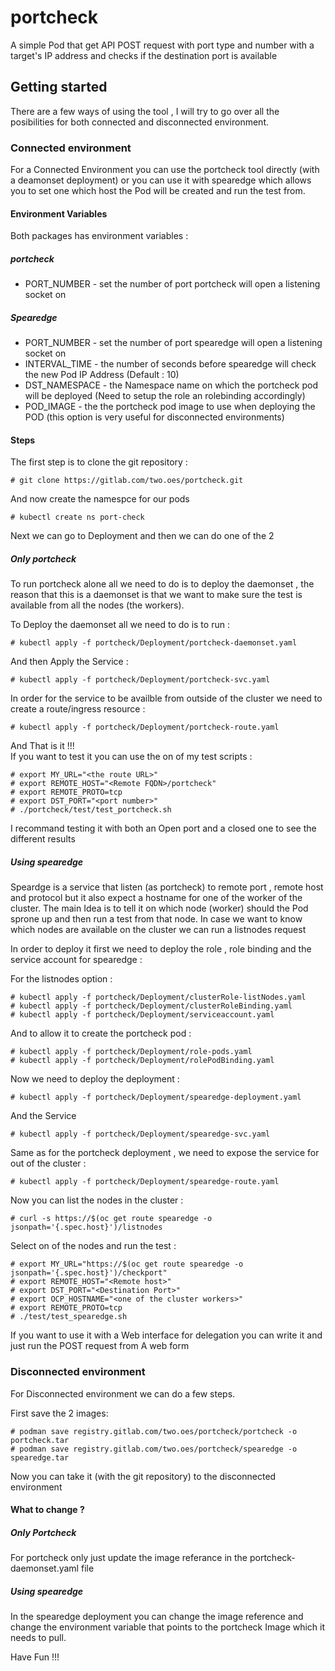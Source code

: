 # portcheck

A simple Pod that get API POST request with port type and number with a target's IP address and checks if the destination port is available 


## Getting started

There are a few ways of using the tool , I will try to go over all the posibilities for both connected and disconnected environment. 


### Connected environment

For a Connected Environment you can use the portcheck tool directly (with a deamonset deployment) or you can use it with spearedge which allows you to set one which host the Pod will be created and run the test from.


#### Environment Variables

Both packages has environment variables :

##### portcheck

  * PORT_NUMBER - set the number of port portcheck will open a listening socket on 

##### Spearedge

  * PORT_NUMBER - set the number of port spearedge will open a listening socket on 
  * INTERVAL_TIME - the number of seconds before spearedge will check the new Pod IP Address (Default : 10)
  * DST_NAMESPACE - the Namespace name on which the portcheck pod will be deployed (Need to setup the role an rolebinding accordingly)
  * POD_IMAGE - the the portcheck pod image to use when deploying the POD (this option is very useful for disconnected environments)
  
#### Steps 

The first step is to clone the git repository :

    # git clone https://gitlab.com/two.oes/portcheck.git

And now create the namespce for our pods 

    # kubectl create ns port-check

Next we can go to Deployment and then we can do one of the 2

##### Only portcheck

To run portcheck alone all we need to do is to deploy the daemonset , the reason that this is a daemonset is that we want to make sure the test is available from all the nodes (the workers).  

To Deploy the daemonset all we need to do is to run :

    # kubectl apply -f portcheck/Deployment/portcheck-daemonset.yaml

And then Apply the Service :

    # kubectl apply -f portcheck/Deployment/portcheck-svc.yaml

In order for the service to be availble from outside of the cluster we need to create a route/ingress resource :

    # kubectl apply -f portcheck/Deployment/portcheck-route.yaml

And That is it !!!  
If you want to test it you can use the on of my test scripts :

    # export MY_URL="<the route URL>"
    # export REMOTE_HOST="<Remote FQDN>/portcheck"
    # export REMOTE_PROTO=tcp
    # export DST_PORT="<port number>"
    # ./portcheck/test/test_portcheck.sh

I recommand testing it with both an Open port and a closed one to see the different results


##### Using spearedge 

Speardge is a service that listen (as portcheck) to remote port , remote host and protocol but it also expect a hostname for one of the worker of the cluster.
The main Idea is to tell it on which node (worker) should the Pod sprone up and then run a test from that node.
In case we want to know which nodes are available on the cluster we can run a listnodes request 

In order to deploy it first we need to deploy the role , role binding and the service account for spearedge :

For the listnodes option :

    # kubectl apply -f portcheck/Deployment/clusterRole-listNodes.yaml
    # kubectl apply -f portcheck/Deployment/clusterRoleBinding.yaml
    # kubectl apply -f portcheck/Deployment/serviceaccount.yaml

And to allow it to create the portcheck pod :

    # kubectl apply -f portcheck/Deployment/role-pods.yaml
    # kubectl apply -f portcheck/Deployment/rolePodBinding.yaml

Now we need to deploy the deployment :

    # kubectl apply -f portcheck/Deployment/spearedge-deployment.yaml

And the Service

    # kubectl apply -f portcheck/Deployment/spearedge-svc.yaml

Same as for the portcheck deployment , we need to expose the service for out of the cluster :

    # kubectl apply -f portcheck/Deployment/spearedge-route.yaml


Now you can list the nodes in the cluster :

    # curl -s https://$(oc get route spearedge -o jsonpath='{.spec.host}')/listnodes

Select on of the nodes and run the test :

    # export MY_URL="https://$(oc get route spearedge -o jsonpath='{.spec.host}')/checkport"
    # export REMOTE_HOST="<Remote host>"
    # export DST_PORT="<Destination Port>"
    # export OCP_HOSTNAME="<one of the cluster workers>"
    # export REMOTE_PROTO=tcp
    # ./test/test_spearedge.sh

If you want to use it with a Web interface for delegation you can write it and just run the POST request from A web form


### Disconnected environment

For Disconnected environment we can do a few steps.

First save the 2 images:

    # podman save registry.gitlab.com/two.oes/portcheck/portcheck -o portcheck.tar
    # podman save registry.gitlab.com/two.oes/portcheck/spearedge -o spearedge.tar

Now you can take it (with the git repository) to the disconnected environment 

#### What to change ?

##### Only Portcheck

For portcheck only just update the image referance in the portcheck-daemonset.yaml file

##### Using spearedge

In the spearedge deployment you can change the image reference and change the environment variable that points to the portcheck
Image which it needs to pull.


Have Fun !!!
